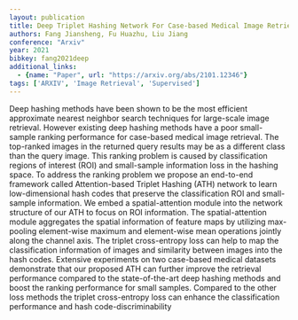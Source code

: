 ```yaml
---
layout: publication
title: Deep Triplet Hashing Network For Case-based Medical Image Retrieval
authors: Fang Jiansheng, Fu Huazhu, Liu Jiang
conference: "Arxiv"
year: 2021
bibkey: fang2021deep
additional_links:
  - {name: "Paper", url: "https://arxiv.org/abs/2101.12346"}
tags: ['ARXIV', 'Image Retrieval', 'Supervised']
---
```

Deep hashing methods have been shown to be the most efficient approximate nearest neighbor search techniques for large-scale image retrieval. However existing deep hashing methods have a poor small-sample ranking performance for case-based medical image retrieval. The top-ranked images in the returned query results may be as a different class than the query image. This ranking problem is caused by classification regions of interest (ROI) and small-sample information loss in the hashing space. To address the ranking problem we propose an end-to-end framework called Attention-based Triplet Hashing (ATH) network to learn low-dimensional hash codes that preserve the classification ROI and small-sample information. We embed a spatial-attention module into the network structure of our ATH to focus on ROI information. The spatial-attention module aggregates the spatial information of feature maps by utilizing max-pooling element-wise maximum and element-wise mean operations jointly along the channel axis. The triplet cross-entropy loss can help to map the classification information of images and similarity between images into the hash codes. Extensive experiments on two case-based medical datasets demonstrate that our proposed ATH can further improve the retrieval performance compared to the state-of-the-art deep hashing methods and boost the ranking performance for small samples. Compared to the other loss methods the triplet cross-entropy loss can enhance the classification performance and hash code-discriminability
